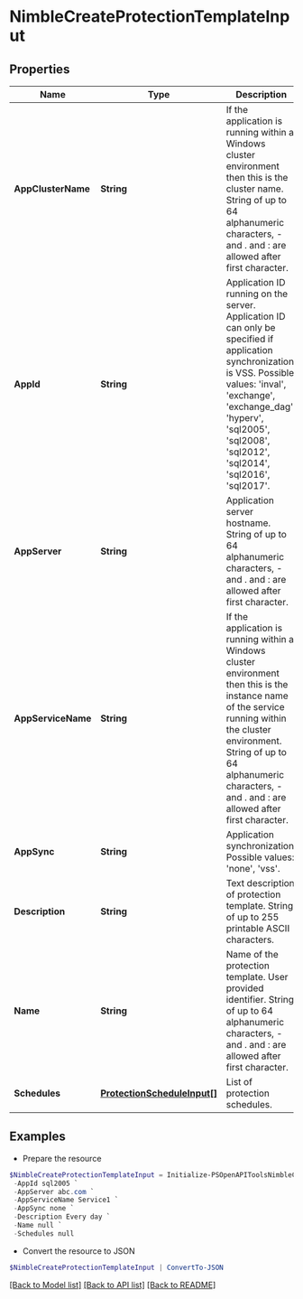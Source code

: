 # NimbleCreateProtectionTemplateInput
## Properties

Name | Type | Description | Notes
------------ | ------------- | ------------- | -------------
**AppClusterName** | **String** | If the application is running within a Windows cluster environment then this is the cluster name. String of up to 64 alphanumeric characters, - and . and : are allowed after first character. | [optional] 
**AppId** | **String** | Application ID running on the server. Application ID can only be specified if application synchronization is VSS. Possible values: &#39;inval&#39;, &#39;exchange&#39;, &#39;exchange_dag&#39;, &#39;hyperv&#39;, &#39;sql2005&#39;, &#39;sql2008&#39;, &#39;sql2012&#39;, &#39;sql2014&#39;, &#39;sql2016&#39;, &#39;sql2017&#39;. | [optional] 
**AppServer** | **String** | Application server hostname. String of up to 64 alphanumeric characters, - and . and : are allowed after first character. | [optional] 
**AppServiceName** | **String** | If the application is running within a Windows cluster environment then this is the instance name of the service running within the cluster environment. String of up to 64 alphanumeric characters, - and . and : are allowed after first character. | [optional] 
**AppSync** | **String** | Application synchronization. Possible values: &#39;none&#39;, &#39;vss&#39;. | [optional] 
**Description** | **String** | Text description of protection template. String of up to 255 printable ASCII characters. | [optional] 
**Name** | **String** | Name of the protection template. User provided identifier. String of up to 64 alphanumeric characters, - and . and : are allowed after first character. | [optional] 
**Schedules** | [**ProtectionScheduleInput[]**](ProtectionScheduleInput.md) | List of protection schedules. | [optional] 

## Examples

- Prepare the resource
```powershell
$NimbleCreateProtectionTemplateInput = Initialize-PSOpenAPIToolsNimbleCreateProtectionTemplateInput  -AppClusterName xyz.net `
 -AppId sql2005 `
 -AppServer abc.com `
 -AppServiceName Service1 `
 -AppSync none `
 -Description Every day `
 -Name null `
 -Schedules null
```

- Convert the resource to JSON
```powershell
$NimbleCreateProtectionTemplateInput | ConvertTo-JSON
```

[[Back to Model list]](../README.md#documentation-for-models) [[Back to API list]](../README.md#documentation-for-api-endpoints) [[Back to README]](../README.md)

